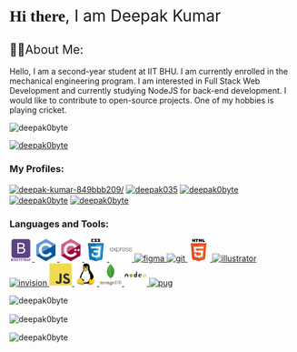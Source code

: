 <p align="center" style="margin: 20px;"><img src="https://miro.medium.com/max/1280/1*rtGzByVrKWt1ZjzyUN61lg.gif" alt="" height="200px"></p>
<!-- <p><img src="https://www.therelicans.com/images/L4t3ZiNZK7oKHXzn2bNAdEC8OOmntV-cSNw21ykWVVs/w:880/mb:500000/aHR0cHM6Ly9kZXYt/dG8tdXBsb2Fkcy5z/My5hbWF6b25hd3Mu/Y29tL3VwbG9hZHMv/YXJ0aWNsZXMvaWN4/aXBmZW9hdXFmZWhn/c3F3cnouZ2lm" alt=""height="100px"></p> -->

<h1 align="left" style="font-family:'Scheherazade New', serif;">Hi <img
                src="https://user-images.githubusercontent.com/1303154/88677602-1635ba80-d120-11ea-84d8-d263ba5fc3c0.gif"
                alt="" height="35px">there<span style="font-family: 'Inter', sans-serif;font-weight:normal;">, I am
                Deepak Kumar</span></h1>
<h2 style="font-family: 'Inter', sans-serif;font-weight:inherit;">🙋‍♂️About Me:</h2>
<p>Hello, I am a second-year student at IIT BHU. I am currently enrolled in the mechanical engineering program. I am
        interested in Full Stack Web Development and currently studying NodeJS for back-end development. I would like to
        contribute to open-source projects. One of my hobbies is playing cricket.</p>
<p align="left"> <img
                src="https://komarev.com/ghpvc/?username=deepak0byte&label=Profile%20views&color=4DD20E&style=flat"
                alt="deepak0byte" /> </p>

<p align="left"> <a href="https://github.com/ryo-ma/github-profile-trophy"><img
                        src="https://github-profile-trophy.vercel.app/?username=deepak0byte&theme=dracula" alt="deepak0byte" /></a>
</p>
<h3 align="left" style="font-family: 'Inter', sans-serif;">My Profiles:</h3>
<p align="left">
        <a href="https://linkedin.com/in/deepak-kumar-849bbb209/" target="blank"><img align="center"
                        src="https://raw.githubusercontent.com/rahuldkjain/github-profile-readme-generator/master/src/images/icons/Social/linked-in-alt.svg"
                        alt="deepak-kumar-849bbb209/" height="30" width="40" /></a>
        <a href="https://www.codechef.com/users/deepak035" target="blank"><img align="center"
                        src="https://cdn.jsdelivr.net/npm/simple-icons@3.1.0/icons/codechef.svg" alt="deepak035"
                        height="30" width="40" /></a>
        <a href="https://www.hackerrank.com/deepak0byte" target="blank"><img align="center"
                        src="https://raw.githubusercontent.com/rahuldkjain/github-profile-readme-generator/master/src/images/icons/Social/hackerrank.svg"
                        alt="deepak0byte" height="30" width="40" /></a>
        <a href="https://codeforces.com/profile/deepak0byte" target="blank"><img align="center"
                        src="https://cdn.jsdelivr.net/npm/simple-icons@3.0.1/icons/codeforces.svg" alt="deepak0byte"
                        height="30" width="40" /></a>
        <a href="https://auth.geeksforgeeks.org/user/deepak0byte" target="blank"><img align="center"
                        src="https://raw.githubusercontent.com/rahuldkjain/github-profile-readme-generator/master/src/images/icons/Social/geeks-for-geeks.svg"
                        alt="deepak0byte" height="30" width="40" /></a>
</p>

<h3 align="left" style="font-family: 'Inter', sans-serif;">Languages and Tools:</h3>
<p align="left"> <a href="https://getbootstrap.com" target="_blank"> <img
                        src="https://raw.githubusercontent.com/devicons/devicon/master/icons/bootstrap/bootstrap-plain-wordmark.svg"
                        alt="bootstrap" width="40" height="40" /> </a> <a href="https://www.cprogramming.com/"
                target="_blank"> <img
                        src="https://raw.githubusercontent.com/devicons/devicon/master/icons/c/c-original.svg" alt="c"
                        width="40" height="40" /> </a> <a href="https://www.w3schools.com/cpp/" target="_blank"> <img
                        src="https://raw.githubusercontent.com/devicons/devicon/master/icons/cplusplus/cplusplus-original.svg"
                        alt="cplusplus" width="40" height="40" /> </a> <a href="https://www.w3schools.com/css/"
                target="_blank">
                <img src="https://raw.githubusercontent.com/devicons/devicon/master/icons/css3/css3-original-wordmark.svg"
                        alt="css3" width="40" height="40" /> </a> <a href="https://expressjs.com" target="_blank"> <img
                        src="https://raw.githubusercontent.com/devicons/devicon/master/icons/express/express-original-wordmark.svg"
                        alt="express" width="40" height="40" /> </a> <a href="https://www.figma.com/" target="_blank">
                <img src="https://www.vectorlogo.zone/logos/figma/figma-icon.svg" alt="figma" width="40" height="40" />
        </a> <a href="https://git-scm.com/" target="_blank"> <img
                        src="https://www.vectorlogo.zone/logos/git-scm/git-scm-icon.svg" alt="git" width="40"
                        height="40" /> </a> <a href="https://www.w3.org/html/" target="_blank"> <img
                        src="https://raw.githubusercontent.com/devicons/devicon/master/icons/html5/html5-original-wordmark.svg"
                        alt="html5" width="40" height="40" /> </a> <a
                href="https://www.adobe.com/in/products/illustrator.html" target="_blank"> <img
                        src="https://www.vectorlogo.zone/logos/adobe_illustrator/adobe_illustrator-icon.svg"
                        alt="illustrator" width="40" height="40" /> </a> <a href="https://www.invisionapp.com/"
                target="_blank">
                <img src="https://www.vectorlogo.zone/logos/invisionapp/invisionapp-icon.svg" alt="invision" width="40"
                        height="40" /> </a> <a href="https://developer.mozilla.org/en-US/docs/Web/JavaScript"
                target="_blank"> <img
                        src="https://raw.githubusercontent.com/devicons/devicon/master/icons/javascript/javascript-original.svg"
                        alt="javascript" width="40" height="40" /> </a> <a href="https://www.linux.org/"
                target="_blank"> <img
                        src="https://raw.githubusercontent.com/devicons/devicon/master/icons/linux/linux-original.svg"
                        alt="linux" width="40" height="40" /> </a> <a href="https://www.mongodb.com/" target="_blank">
                <img src="https://raw.githubusercontent.com/devicons/devicon/master/icons/mongodb/mongodb-original-wordmark.svg"
                        alt="mongodb" width="40" height="40" /> </a> <a href="https://nodejs.org" target="_blank"> <img
                        src="https://raw.githubusercontent.com/devicons/devicon/master/icons/nodejs/nodejs-original-wordmark.svg"
                        alt="nodejs" width="40" height="40" /> </a> <a href="https://pugjs.org" target="_blank"> <img
                        src="https://cdn.worldvectorlogo.com/logos/pug.svg" alt="pug" width="40" height="40" /> </a>
</p>

<p align="left"><img
                src="https://github-readme-stats.vercel.app/api/top-langs?username=deepak0byte&show_icons=true&locale=en&layout=compact&theme=dracula&showicons=true"
                alt="deepak0byte"/></p>
<p align="left"><img align="center"
                src="https://github-readme-stats.vercel.app/api/?username=deepak0byte&count_private=true&theme=dracula&showicons=true"
                alt="deepak0byte" /></p>
<p align="left"><img align="center"
                src="https://github-readme-streak-stats.herokuapp.com/?user=deepak0byte&theme=dracula&showicons=true" alt="deepak0byte" />
</p>
